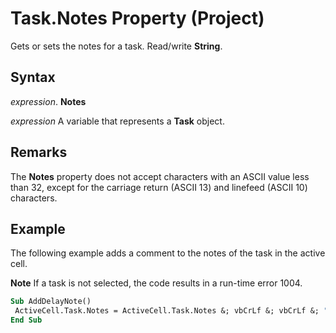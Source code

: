 
# Task.Notes Property (Project)

Gets or sets the notes for a task. Read/write  **String**.


## Syntax

 _expression_. **Notes**

 _expression_ A variable that represents a **Task** object.


## Remarks

The  **Notes** property does not accept characters with an ASCII value less than 32, except for the carriage return (ASCII 13) and linefeed (ASCII 10) characters.


## Example

The following example adds a comment to the notes of the task in the active cell.


 **Note**  If a task is not selected, the code results in a run-time error 1004. 


```vb
Sub AddDelayNote() 
 ActiveCell.Task.Notes = ActiveCell.Task.Notes &; vbCrLf &; vbCrLf &; "This task can be delayed." 
End Sub
```

